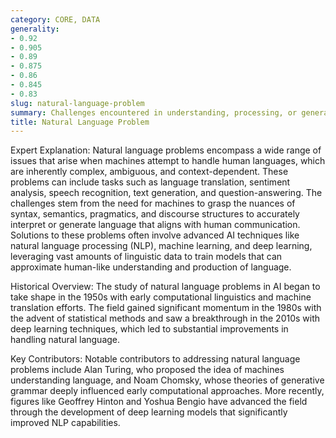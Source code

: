 ```yaml
---
category: CORE, DATA
generality:
- 0.92
- 0.905
- 0.89
- 0.875
- 0.86
- 0.845
- 0.83
slug: natural-language-problem
summary: Challenges encountered in understanding, processing, or generating human language using computational methods.
title: Natural Language Problem
---
```


Expert Explanation:
Natural language problems encompass a wide range of issues that arise when machines attempt to handle human languages, which are inherently complex, ambiguous, and context-dependent. These problems can include tasks such as language translation, sentiment analysis, speech recognition, text generation, and question-answering. The challenges stem from the need for machines to grasp the nuances of syntax, semantics, pragmatics, and discourse structures to accurately interpret or generate language that aligns with human communication. Solutions to these problems often involve advanced AI techniques like natural language processing (NLP), machine learning, and deep learning, leveraging vast amounts of linguistic data to train models that can approximate human-like understanding and production of language.

Historical Overview:
The study of natural language problems in AI began to take shape in the 1950s with early computational linguistics and machine translation efforts. The field gained significant momentum in the 1980s with the advent of statistical methods and saw a breakthrough in the 2010s with deep learning techniques, which led to substantial improvements in handling natural language.

Key Contributors:
Notable contributors to addressing natural language problems include Alan Turing, who proposed the idea of machines understanding language, and Noam Chomsky, whose theories of generative grammar deeply influenced early computational approaches. More recently, figures like Geoffrey Hinton and Yoshua Bengio have advanced the field through the development of deep learning models that significantly improved NLP capabilities.